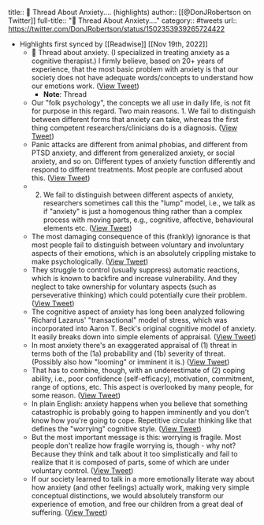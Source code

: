 title:: 🧵 Thread About Anxiety.... (highlights)
author:: [[@DonJRobertson on Twitter]]
full-title:: "🧵 Thread About Anxiety...."
category:: #tweets
url:: https://twitter.com/DonJRobertson/status/1502353939265724422

- Highlights first synced by [[Readwise]] [[Nov 19th, 2022]]
	- 🧵 Thread about anxiety.  (I specialized in treating anxiety as a cognitive therapist.)  I firmly believe, based on 20+ years of experience, that the most basic problem with anxiety is that our society does not have adequate words/concepts to understand how our emotions work. ([View Tweet](https://twitter.com/DonJRobertson/status/1502353939265724422))
		- **Note**: Thread
	- Our "folk psychology", the concepts we all use in daily life, is not fit for purpose in this regard.  Two main reasons.  1. We fail to distinguish between different forms that anxiety can take, whereas the first thing competent researchers/clinicians do is a diagnosis. ([View Tweet](https://twitter.com/DonJRobertson/status/1502353940691750914))
	- Panic attacks are different from animal phobias, and different from PTSD anxiety, and different from generalized anxiety, or social anxiety, and so on.  Different types of anxiety function differently and respond to different treatments.  Most people are confused about this. ([View Tweet](https://twitter.com/DonJRobertson/status/1502353942856048650))
	- 2. We fail to distinguish between different aspects of anxiety, researchers sometimes call this the "lump" model, i.e., we talk as if "anxiety" is just a homogenous thing rather than a complex process with moving parts, e.g., cognitive, affective, behavioural elements etc. ([View Tweet](https://twitter.com/DonJRobertson/status/1502353945305690112))
	- The most damaging consequence of this (frankly) ignorance is that most people fail to distinguish between voluntary and involuntary aspects of their emotions, which is an absolutely crippling mistake to make psychologically. ([View Tweet](https://twitter.com/DonJRobertson/status/1502353946895073283))
	- They struggle to control (usually suppress) automatic reactions, which is known to backfire and increase vulnerability.  And they neglect to take ownership for voluntary aspects (such as perseverative thinking) which could potentially cure their problem. ([View Tweet](https://twitter.com/DonJRobertson/status/1502353948597964803))
	- The cognitive aspect of anxiety has long been analyzed following Richard Lazarus' "transactional" model of stress, which was incorporated into Aaron T. Beck's original cognitive model of anxiety.  It easily breaks down into simple elements of appraisal. ([View Tweet](https://twitter.com/DonJRobertson/status/1502353950208634888))
	- In most anxiety there's an exaggerated appraisal of (1) threat in terms both of the (1a) probability and (1b) severity of threat.  (Possibly also how "looming" or imminent it is.) ([View Tweet](https://twitter.com/DonJRobertson/status/1502353953090064384))
	- That has to combine, though, with an underestimate of (2) coping ability, i.e., poor confidence (self-efficacy), motivation, commitment, range of options, etc.  This aspect is overlooked by many people, for some reason. ([View Tweet](https://twitter.com/DonJRobertson/status/1502353954457460741))
	- In plain English: anxiety happens when you believe that something catastrophic is probably going to happen imminently and you don't know how you're going to cope.  Repetitive circular thinking like that defines the "worrying" cognitive style. ([View Tweet](https://twitter.com/DonJRobertson/status/1502353956730814465))
	- But the most important message is this: worrying is fragile.  Most people don't realize how fragile worrying is, though - why not?  Because they think and talk about it too simplistically and fail to realize that it is composed of parts, some of which are under voluntary control. ([View Tweet](https://twitter.com/DonJRobertson/status/1502353958408491009))
	- If our society learned to talk in a more emotionally literate way about how anxiety (and other feelings) actually work, making very simple conceptual distinctions, we would absolutely transform our experience of emotion, and free our children from a great deal of suffering. ([View Tweet](https://twitter.com/DonJRobertson/status/1502353959977160706))